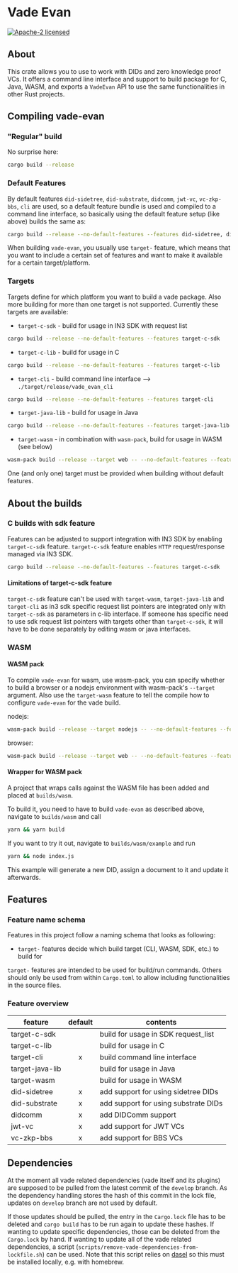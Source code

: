 # Vade Evan

[![Apache-2 licensed](https://img.shields.io/crates/l/vade-evan.svg)](./LICENSE.txt)

## About

This crate allows you to use to work with DIDs and zero knowledge proof VCs.
It offers a command line interface and support to build package for C, Java, WASM, and exports a `VadeEvan` API to use the same functionalities in other Rust projects.

## Compiling vade-evan

### "Regular" build

No surprise here:

```sh
cargo build --release
```

### Default Features

By default features `did-sidetree`, `did-substrate`, `didcomm`, `jwt-vc`, `vc-zkp-bbs`, `cli` are used, so a default feature bundle is used and compiled to a command line interface, so basically using the default feature setup (like above) builds the same as:

```sh
cargo build --release --no-default-features --features did-sidetree, did-substrate, didcomm, jwt-vc, vc-zkp-bbs, cli
```

When building `vade-evan`, you usually use `target-` feature, which means that you want to include a certain set of features and want to make it available for a certain target/platform.

### Targets

Targets define for which platform you want to build a vade package. Also more building for more than one target is not supported. Currently these targets are available:

- `target-c-sdk` - build for usage in IN3 SDK with request list
```sh
cargo build --release --no-default-features --features target-c-sdk
```
- `target-c-lib` - build for usage in C
```sh
cargo build --release --no-default-features --features target-c-lib
```
- `target-cli` - build command line interface --> `./target/release/vade_evan_cli`
```sh
cargo build --release --no-default-features --features target-cli
```
- `target-java-lib` - build for usage in Java
```sh
cargo build --release --no-default-features --features target-java-lib
```
- `target-wasm` - in combination with `wasm-pack`, build for usage in WASM (see below)
```sh
wasm-pack build --release --target web -- --no-default-features --features=target-wasm
```

One (and only one) target must be provided when building without default features.

## About the builds

### C builds with sdk feature

Features can be adjusted to support integration with IN3 SDK by enabling `target-c-sdk` feature. `target-c-sdk` feature enables `HTTP` request/response managed via IN3 SDK.

```sh
cargo build --release --no-default-features --features target-c-sdk
```
#### Limitations of target-c-sdk feature

`target-c-sdk` feature can't be used with `target-wasm`, `target-java-lib` and `target-cli` as in3 sdk specific request list pointers are integrated only with `target-c-sdk` as parameters in c-lib interface. If someone has specific need to use sdk request list pointers with targets  other than `target-c-sdk`, it will have to be done separately by editing wasm or java interfaces.

### WASM

#### WASM pack

To compile `vade-evan` for wasm, use wasm-pack, you can specify whether to build a browser or a nodejs environment with wasm-pack's `--target` argument. Also use the `target-wasm` feature to tell the compile how to configure `vade-evan` for the vade build.

nodejs:

```sh
wasm-pack build --release --target nodejs -- --no-default-features --features target-wasm
```

browser:

```sh
wasm-pack build --release --target web -- --no-default-features --features target-wasm
```

#### Wrapper for WASM pack

A project that wraps calls against the WASM file has been added and placed at `builds/wasm`.

To build it, you need to have to build `vade-evan` as described above, navigate to `builds/wasm` and call

```sh
yarn && yarn build
```

If you want to try it out, navigate to `builds/wasm/example` and run

```sh
yarn && node index.js
```

This example will generate a new DID, assign a document to it and update it afterwards.

## Features

### Feature name schema

Features in this project follow a naming schema that looks as following:

- `target-` features decide which build target (CLI, WASM, SDK, etc.) to build for

`target-` features are intended to be used for build/run commands. Others should only be used from within `Cargo.toml` to allow including functionalities in the source files.

### Feature overview

| feature              | default | contents                             |
|----------------------|:-------:|--------------------------------------|
| target-c-sdk         |         | build for usage in SDK request_list  |
| target-c-lib         |         | build for usage in C                 |
| target-cli           |    x    | build command line interface         |
| target-java-lib      |         | build for usage in Java              |
| target-wasm          |         | build for usage in WASM              |
| did-sidetree         |    x    | add support for using sidetree DIDs  |
| did-substrate        |    x    | add support for using substrate DIDs |
| didcomm              |    x    | add DIDComm support                  |
| jwt-vc               |    x    | add support for JWT VCs              |
| vc-zkp-bbs           |    x    | add support for BBS VCs              |

## Dependencies

At the moment all vade related dependencies (vade itself and its plugins) are supposed to be pulled from the latest commit of the `develop` branch. As the dependency handling stores the hash of this commit in the lock file, updates on `develop` branch are not used by default.

If those updates should be pulled, the entry in the `Cargo.lock` file has to be deleted and `cargo build` has to be run again to update these hashes. If wanting to update specific dependencies, those can be deleted from the `Cargo.lock` by hand. If wanting to update all of the vade related dependencies, a script (`scripts/remove-vade-dependencies-from-lockfile.sh`) can be used. Note that this script relies on [dasel] so this must be installed locally, e.g. with homebrew.

[dasel]: https://github.com/TomWright/dasel
[`Vade`]: https://docs.rs/vade_evan/*/vade/struct.Vade.html
